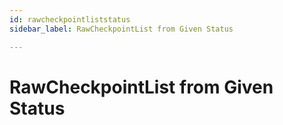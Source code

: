 ```yaml
---
id: rawcheckpointliststatus
sidebar_label: RawCheckpointList from Given Status

---
```


# RawCheckpointList from Given Status